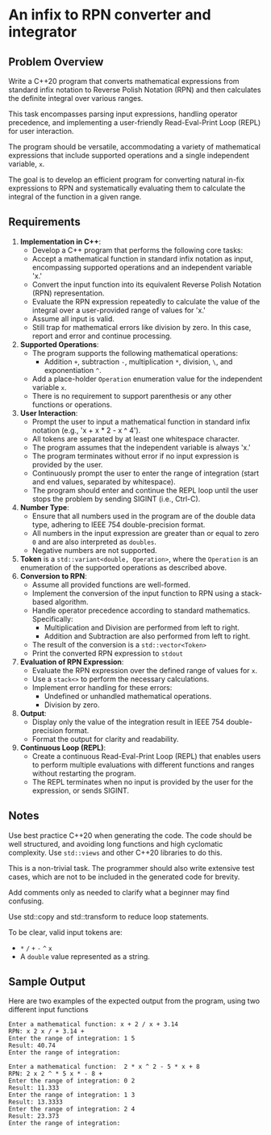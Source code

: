 # An infix to RPN converter and integrator

## Problem Overview

Write a C++20 program that converts mathematical expressions from standard infix notation to Reverse Polish Notation (RPN) and then calculates the definite integral over various ranges. 

This task encompasses parsing input expressions, handling operator precedence, and implementing a user-friendly Read-Eval-Print Loop (REPL) for user interaction.

The program should be versatile, accommodating a variety of mathematical expressions that include supported operations and a single independent variable, `x`. 

The goal is to develop an efficient program for converting natural in-fix expressions to RPN and systematically evaluating them to calculate the integral of the function in a given range.
## Requirements

1. **Implementation in C++**:
    - Develop a C++ program that performs the following core tasks:
    - Accept a mathematical function in standard infix notation as input, encompassing supported operations and an independent variable 'x.'
    - Convert the input function into its equivalent Reverse Polish Notation (RPN) representation.
    - Evaluate the RPN expression repeatedly to calculate the value of the integral over a user-provided range of values for 'x.'
    - Assume all input is valid.
    - Still trap for mathematical errors like division by zero. In this case, report and error and continue processing.
1. **Supported Operations**:
    - The program supports the following mathematical operations:
		* Addition `+`, subtraction `-`, multiplication `*`, division, `\`, and exponentiation `^`.
	 * Add a place-holder `Operation` enumeration value for the independent variable `x`.	
	* There is no requirement to support parenthesis or any other functions or operations.
2. **User Interaction**:
    - Prompt the user to input a mathematical function in standard infix notation (e.g., 'x + x \* 2 - x ^ 4').
	* All tokens are separated by at least one whitespace character.
    - The program assumes that the independent variable is always 'x.'
	* The program terminates without error if no input expression is provided by the user.
    - Continuously prompt the user to enter the range of integration (start and end values, separated by whitespace).
    - The program should enter and continue the REPL loop until the user stops the problem by sending SIGINT (i.e., Ctrl-C).
3. **Number Type**:
    - Ensure that all numbers used in the program are of the double data type, adhering to IEEE 754 double-precision format.
    - All numbers in the input expression are greater than or equal to zero `0` and are also interpreted as `doubles`.
    - Negative numbers are not supported.
4. **Token**  is a `std::variant<double, Operation>`, where the `Operation` is an enumeration of the supported operations as described above. 
5. **Conversion to RPN**:
	* Assume all provided functions are well-formed.
    - Implement the conversion of the input function to RPN using a stack-based algorithm.
    - Handle operator precedence according to standard mathematics. Specifically:
	    - Multiplication and Division are performed from left to right.
	    - Addition and Subtraction are also performed from left to right.
	* The result of the conversion is a `std::vector<Token>`
	* Print the converted RPN expression to `stdout`
6. **Evaluation of RPN Expression**:
    - Evaluate the RPN expression over the defined range of values for `x`.
    - Use a `stack<>` to perform the necessary calculations.
    - Implement error handling for these errors:
	    - Undefined or unhandled mathematical operations.
	    - Division by zero.
7. **Output**:
    - Display only the value of the integration result in IEEE 754 double-precision format.
    - Format the output for clarity and readability.
8. **Continuous Loop (REPL)**:
    - Create a continuous Read-Eval-Print Loop (REPL) that enables users to perform multiple evaluations with different functions and ranges without restarting the program.
	* The REPL terminates when no input is provided by the user for the expression, or sends SIGINT.
## Notes

Use best practice C++20 when generating the code. The code should be well structured, and avoiding long functions and high cyclomatic complexity. Use `std::views` and other C++20 libraries to do this.

This is a non-trivial task. The programmer should also write extensive test cases, which are not  to be included in the generated code for brevity.

Add comments only as needed to clarify what a beginner may find confusing.

Use std::copy and std::transform to reduce loop statements.

To be clear, valid input tokens are:
* `*` `/` `+` `-` `^` `x`
* A `double` value represented as a string.
## Sample Output

Here are two examples of the expected output from the program, using two different input functions

```
Enter a mathematical function: x + 2 / x + 3.14
RPN: x 2 x / + 3.14 +
Enter the range of integration: 1 5
Result: 40.74
Enter the range of integration:
```

```
Enter a mathematical function:  2 * x ^ 2 - 5 * x + 8
RPN: 2 x 2 ^ * 5 x * - 8 +
Enter the range of integration: 0 2
Result: 11.333
Enter the range of integration: 1 3 
Result: 13.3333
Enter the range of integration: 2 4 
Result: 23.373
Enter the range of integration:


